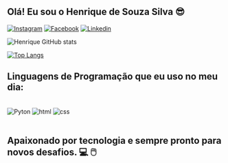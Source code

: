 
## Olá! Eu sou o Henrique de Souza Silva 😎

[![Instagram](https://img.shields.io/badge/Instagram-E4405F?style=for-the-badge&logo=instagram&logoColor=white)](https://www.instagram.com/henri_.souza/)
[![Facebook](https://img.shields.io/badge/Facebook-1877F2?style=for-the-badge&logo=facebook&logoColor=white)](https://www.facebook.com/henrique.souzasilva.547/)
[![Linkedin](https://img.shields.io/badge/LinkedIn-0077B5?style=for-the-badge&logo=linkedin&logoColor=white)](https://www.linkedin.com/in/henrique-de-souza-silva-b58458202/)

![Henrique GitHub stats](https://github-readme-stats.vercel.app/api?username=Henrique2811&show_icons=true&theme=dark)

[![Top Langs](https://github-readme-stats.vercel.app/api/top-langs/?username=Henrique2811&theme=dark)](https://github.com/Henrique2811/github-readme-stats)

## Linguagens de Programação que eu uso no meu dia:

<div style="display: inline_block"><br/>
  <img align="center" alt="Pyton" src="https://img.shields.io/badge/Python-3776AB?style=for-the-badge&logo=python&logoColor=white" />
  <img align="center" alt="html" src="https://img.shields.io/badge/HTML-239120?style=for-the-badge&logo=html5&logoColor=white" />
  <img align="center" alt="css" src="https://img.shields.io/badge/CSS-239120?&style=for-the-badge&logo=css3&logoColor=white" />
  </div><br/>

## Apaixonado por tecnologia e sempre pronto para novos desafios. 💻 🖱️


